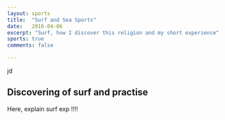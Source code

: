 ```yaml
---
layout: sports
title:  "Surf and Sea Sports"
date:   2016-04-06
excerpt: "Surf, how I discover this religion and my short experience"
sports: true
comments: false

---
```

jd
## Discovering of surf and practise

Here, explain surf exp !!!!